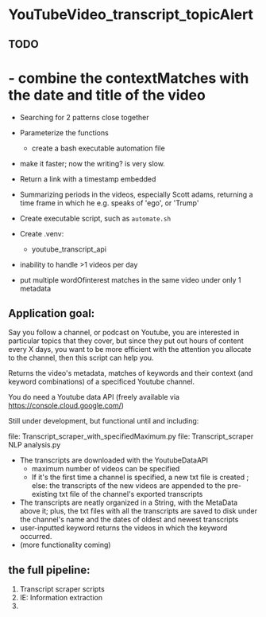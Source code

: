 # YouTubeVideo_transcript_topicAlert


## TODO
# - combine the contextMatches with the date and title of the video
- Searching for 2 patterns close together
- Parameterize the functions
    - create a bash executable automation file 

- make it faster; now the writing? is very slow.
- Return a link with a timestamp embedded
- Summarizing periods in the videos, especially Scott adams, returning a time frame in which he e.g. speaks of 'ego', or 'Trump'
- Create executable script, such as `automate.sh`
- Create .venv:
    - youtube_transcript_api
- inability to handle >1 videos per day
- put multiple wordOfinterest matches in the same video under only 1 metadata


## Application goal:

  Say you follow a channel, or podcast on Youtube, you are interested in particular topics that they cover, but since they put out hours of content every X days, you want to be more efficient with the attention you allocate to the channel, then this script can help you.

 Returns the video's metadata, matches of keywords and their context (and keyword combinations) of a specificed Youtube channel.

 You do need a Youtube data API (freely available via https://console.cloud.google.com/)

Still under development, but functional until and including:

file: Transcript_scraper_with_specifiedMaximum.py
file: Transcript_scraper NLP analysis.py

* The transcripts are downloaded with the YoutubeDataAPI
  + maximum number of videos can be specified
  + If it's the first time a channel is specified, a new txt file is created ; else: the transcripts of the new videos are appended to the pre-existing txt file of the channel's exported transcripts
* The transcripts are neatly organized in a String, with the MetaData above it; plus, the txt files with all the transcripts are saved to disk under the channel's name and the dates of oldest and newest transcripts
* user-inputted keyword returns the videos in which the keyword occurred.
* (more functionality coming)


## the full pipeline:
1. Transcript scraper scripts
2. IE: Information extraction
3.
